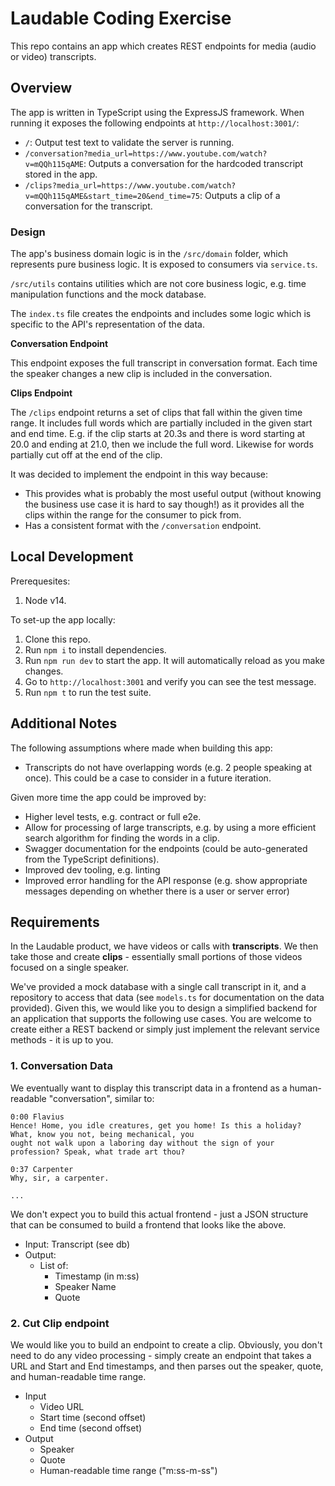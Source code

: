 # Laudable Coding Exercise
This repo contains an app which creates REST endpoints for media (audio or video) transcripts.

## Overview
The app is written in TypeScript using the ExpressJS framework. When running it exposes the following endpoints at `http://localhost:3001/`:

- `/`: Output test text to validate the server is running.
- `/conversation?media_url=https://www.youtube.com/watch?v=mQQh115qAME`: Outputs a conversation for the hardcoded transcript stored in the app.
- `/clips?media_url=https://www.youtube.com/watch?v=mQQh115qAME&start_time=20&end_time=75`: Outputs a clip of a conversation for the transcript.

### Design
The app's business domain logic is in the `/src/domain` folder, which represents pure business logic. It is exposed to consumers via `service.ts`.

`/src/utils` contains utilities which are not core business logic, e.g. time manipulation functions and the mock database.

The `index.ts` file creates the endpoints and includes some logic which is specific to the API's representation of the data.

**Conversation Endpoint**

This endpoint exposes the full transcript in conversation format. Each time the speaker changes a new clip is included in the conversation.

**Clips Endpoint**

The `/clips` endpoint returns a set of clips that fall within the given time range. It includes full words which are partially included in the given start and end time. E.g. if the clip starts at 20.3s and there is word starting at 20.0 and ending at 21.0, then we include the full word. Likewise for  words partially cut off at the end of the clip.

It was decided to implement the endpoint in this way because:

- This provides what is probably the most useful output (without knowing the business use case it is hard to say though!) as it provides all the clips within the range for the consumer to pick from.
- Has a consistent format with the `/conversation` endpoint.


## Local Development
Prerequesites:

1. Node v14.

To set-up the app locally:

1. Clone this repo.
2. Run `npm i` to install dependencies.
3. Run `npm run dev` to start the app. It will automatically reload as you make changes.
4. Go to `http://localhost:3001` and verify you can see the test message.
5. Run `npm t` to run the test suite.


## Additional Notes
The following assumptions where made when building this app:

- Transcripts do not have overlapping words (e.g. 2 people speaking at once). This could be a case to consider in a future iteration.

Given more time the app could be improved by:

- Higher level tests, e.g. contract or full e2e.
- Allow for processing of large transcripts, e.g. by using a more efficient search algorithm for finding the words in a clip.
- Swagger documentation for the endpoints (could be auto-generated from the TypeScript definitions).
- Improved dev tooling, e.g. linting
- Improved error handling for the API response (e.g. show appropriate messages depending on whether there is a user or server error)

## Requirements

In the Laudable product, we have videos or calls with **transcripts**. We then take those and create **clips** -
essentially small portions of those videos focused on a single speaker.

We've provided a mock database with a single call transcript in it, and a repository to access that data (see
`models.ts` for documentation on the data provided). Given this, we would like you to design a simplified backend
for an application that supports the following use cases. You are welcome to create either a REST backend or simply
just implement the relevant service methods - it is up to you.

### 1. Conversation Data 
We eventually want to display this transcript data in a frontend as a human-readable "conversation", similar to:

```text
0:00 Flavius
Hence! Home, you idle creatures, get you home! Is this a holiday? What, know you not, being mechanical, you
ought not walk upon a laboring day without the sign of your profession? Speak, what trade art thou?

0:37 Carpenter
Why, sir, a carpenter.

...
```

We don't expect you to build this actual frontend - just a JSON structure that can be consumed to build a frontend
that looks like the above.

* Input: Transcript (see db)
* Output:
  * List of:
    * Timestamp (in m:ss)
    * Speaker Name
    * Quote

### 2. Cut Clip endpoint

We would like you to build an endpoint to create a clip. Obviously, you don't need to do any video processing - simply
create an endpoint that takes a URL and Start and End timestamps, and then parses out the speaker, quote, and
human-readable time range.

* Input
  * Video URL
  * Start time (second offset)
  * End time (second offset)
* Output
  * Speaker
  * Quote
  * Human-readable time range ("m:ss-m-ss")
